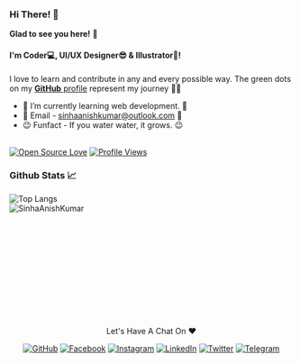 ### Hi There! 👋 
**Glad to see you here!** :star_struck:
#### I'm Coder💻, UI/UX Designer😎 & Illustrator🎨!

I love to learn and contribute in any and every possible way. 
The green dots on my [**GitHub** profile](https://github.com/SinhaAnishKumar) represent my journey :running_man: 
- 🌱 I’m currently learning web development. 🌱
- 💬 Email - sinhaanishkumar@outlook.com 💞️ 
- 😉 Funfact - If you water water, it grows. 😉

<br>[![Open Source Love](https://badges.frapsoft.com/os/v2/open-source.svg?v=103)](https://github.com/SinhaAnishKumar) [![Profile Views](https://visitor-badge.glitch.me/badge?page_id=SinhaAnishKumar.visitor-badge)](https://github.com/SinhaAnishKumar)

### Github Stats 📈
![Top Langs](https://github-readme-stats.vercel.app/api/top-langs/?username=SinhaAnishKumar&layout=compact&theme=radical) <br>
<img align="left" src="https://github-readme-stats.vercel.app/api?username=sinhaanishkumar&show_icons=true&theme=radical" alt="SinhaAnishKumar" />
<br><br><br><br><br><br><br><br><br><br><br><br>
<p align="center"> Let's Have A Chat On ❤ </p> 
<p align="center">
	<a href="https://github.com/SinhaAnishKumar"><img src="https://img.shields.io/badge/GitHub-100000?style=for-the-badge&logo=github&logoColor=white" alt="GitHub"></a>
	<a href="https://facebook.com/SinhaAnishKumar"><img src="https://img.shields.io/badge/Facebook-1877F2?style=for-the-badge&logo=facebook&logoColor=white" alt="Facebook"></a>
	<a href="https://instagram.com/anish_kumar_sinha"><img src="https://img.shields.io/badge/Instagram-E4405F?style=for-the-badge&logo=instagram&logoColor=white" alt="Instagram"></a>
	<a href="https://linkedin.com/in/SinhaAnishKumar"><img src="https://img.shields.io/badge/LinkedIn-0077B5?style=for-the-badge&logo=linkedin&logoColor=white" alt="LinkedIn"></a>
	<a href="https://twitter.com/SinhaAnishKumar"><img src="https://img.shields.io/badge/Twitter-1DA1F2?style=for-the-badge&logo=twitter&logoColor=white" alt="Twitter"></a>
	<a href="https://telegram.me/SinhaAnishKumar"><img src="https://img.shields.io/badge/Telegram-2CA5E0?style=for-the-badge&logo=telegram&logoColor=white" alt="Telegram"></a>
</p>

<!---
sinha-anish/sinha-anish is a ✨ special ✨ repository because its `README.md` (this file) appears on your GitHub profile.
You can click the Preview link to take a look at your changes.
--->
